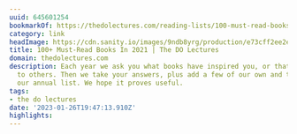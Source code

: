 ```yaml
---
uuid: 645601254
bookmarkOf: https://thedolectures.com/reading-lists/100-must-read-books-in-2021/
category: link
headImage: https://cdn.sanity.io/images/9ndb8yrg/production/e73cff2ee2e97e35d654f69d94a5e4af310bf299-4000x2270.jpg?w=1200&h=681&auto=format
title: 100+ Must-Read Books In 2021 | The DO Lectures
domain: thedolectures.com
description: Each year we ask you what books have inspired you, or that you have given
  to others. Then we take your answers, plus add a few of our own and turn them into
  our annual list. We hope it proves useful.
tags:
- the do lectures
date: '2023-01-26T19:47:13.910Z'
highlights:
---
```



